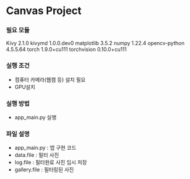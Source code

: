 # Canvas Project

### 필요 모듈
Kivy                2.1.0
kivymd              1.0.0.dev0
matplotlib          3.5.2
numpy               1.22.4
opencv-python       4.5.5.64
torch               1.9.0+cu111
torchvision         0.10.0+cu111


### 실행 조건
 - 컴퓨터 카메라(웹캠 등) 설치 필요
 - GPU설치

### 실행 방법
 - app_main.py 실행


### 파일 설명
 - app_main.py : 앱 구현 코드
 - data.file : 필터 사진
 - log.file : 필터완료 사진 임시 저장
 - gallery.file : 필터링된 사진 

